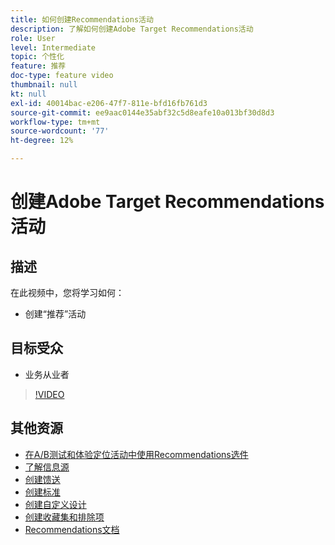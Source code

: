```yaml
---
title: 如何创建Recommendations活动
description: 了解如何创建Adobe Target Recommendations活动
role: User
level: Intermediate
topic: 个性化
feature: 推荐
doc-type: feature video
thumbnail: null
kt: null
exl-id: 40014bac-e206-47f7-811e-bfd16fb761d3
source-git-commit: ee9aac0144e35abf32c5d8eafe10a013bf30d8d3
workflow-type: tm+mt
source-wordcount: '77'
ht-degree: 12%

---
```


# 创建Adobe Target Recommendations活动

## 描述

在此视频中，您将学习如何：

* 创建“推荐”活动

## 目标受众

* 业务从业者

>[!VIDEO](https://video.tv.adobe.com/v/27688?quality=12)

## 其他资源

* [在A/B测试和体验定位活动中使用Recommendations选件](use-recommendations-offers.md)
* [了解信息源](understanding-feeds.md)
* [创建馈送](create-a-feed.md)
* [创建标准](create-criteria.md)
* [创建自定义设计](create-custom-designs.md)
* [创建收藏集和排除项](create-collections-and-exclusions.md)
* [Recommendations文档](https://docs.adobe.com/content/help/en/target/using/recommendations/recommendations.html)
